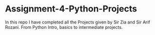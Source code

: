 # Assignment-4-Python-Projects
In this repo I have completed all the Projects given by Sir Zia and Sir Arif Rozani. From Python Intro, basics to intermediate projects.
